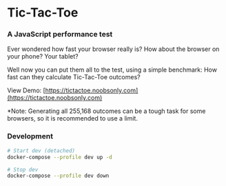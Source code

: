 # Tic-Tac-Toe

### A JavaScript performance test

Ever wondered how fast your browser really is?  How about the browser on your phone? Your tablet?

Well now you can put them all to the test, using a simple benchmark: How fast can they calculate Tic-Tac-Toe outcomes?

View Demo: [https://tictactoe.noobsonly.com](https://tictactoe.noobsonly.com)

*Note: Generating all 255,168 outcomes can be a tough task for some browsers, so it is recommended to use a limit.

### Development
```sh
# Start dev (detached)
docker-compose --profile dev up -d

# Stop dev
docker-compose --profile dev down
```
